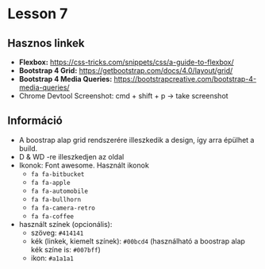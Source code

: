 # Lesson 7

## Hasznos linkek

- **Flexbox:** https://css-tricks.com/snippets/css/a-guide-to-flexbox/
- **Bootstrap 4 Grid:** https://getbootstrap.com/docs/4.0/layout/grid/
- **Bootstrap 4 Media Queries:** https://bootstrapcreative.com/bootstrap-4-media-queries/
- Chrome Devtool Screenshot: cmd + shift + p -> take screenshot
## Információ

- A boostrap alap grid rendszerére illeszkedik a design, így arra épülhet a build.
- D & WD -re illeszkedjen az oldal
- Ikonok: Font awesome. Használt ikonok
  - `fa fa-bitbucket`
  - `fa fa-apple `
  - `fa fa-automobile `
  - `fa fa-bullhorn `
  - `fa fa-camera-retro`
  - `fa fa-coffee `
- használt színek (opcionális):
  - szöveg: `#414141`
  - kék (linkek, kiemelt színek): `#00bcd4` (használható a boostrap alap kék színe is: `#007bff`)
  - ikon: `#a1a1a1`
